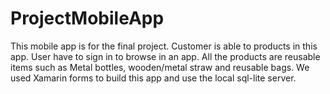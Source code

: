 # ProjectMobileApp
This mobile app is for the final project. Customer is able to products in this app. User have to sign in to browse in an app.
All the products are reusable items such as Metal bottles, wooden/metal straw and reusable bags.
We used Xamarin forms to build this app and use the local sql-lite server.
